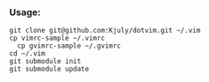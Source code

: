 ### Usage:

    git clone git@github.com:Kjuly/dotvim.git ~/.vim
    cp vimrc-sample ~/.vimrc
	  cp gvimrc-sample ~/.gvimrc
    cd ~/.vim
    git submodule init
    git submodule update
